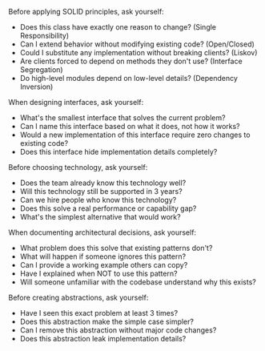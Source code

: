 Before applying SOLID principles, ask yourself:
- Does this class have exactly one reason to change? (Single Responsibility)
- Can I extend behavior without modifying existing code? (Open/Closed)
- Could I substitute any implementation without breaking clients? (Liskov)
- Are clients forced to depend on methods they don't use? (Interface Segregation)
- Do high-level modules depend on low-level details? (Dependency Inversion)

When designing interfaces, ask yourself:
- What's the smallest interface that solves the current problem?
- Can I name this interface based on what it does, not how it works?
- Would a new implementation of this interface require zero changes to existing code?
- Does this interface hide implementation details completely?

Before choosing technology, ask yourself:
- Does the team already know this technology well?
- Will this technology still be supported in 3 years?
- Can we hire people who know this technology?
- Does this solve a real performance or capability gap?
- What's the simplest alternative that would work?

When documenting architectural decisions, ask yourself:
- What problem does this solve that existing patterns don't?
- What will happen if someone ignores this pattern?
- Can I provide a working example others can copy?
- Have I explained when NOT to use this pattern?
- Will someone unfamiliar with the codebase understand why this exists?

Before creating abstractions, ask yourself:
- Have I seen this exact problem at least 3 times?
- Does this abstraction make the simple case simpler?
- Can I remove this abstraction without major code changes?
- Does this abstraction leak implementation details?